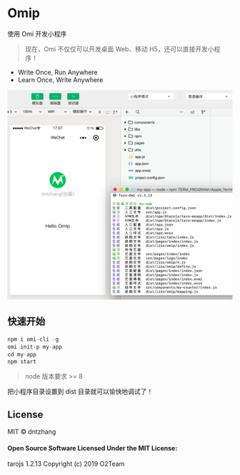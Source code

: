 # Omip

使用 Omi 开发小程序

> 现在，Omi 不仅仅可以开发桌面 Web、移动 H5，还可以直接开发小程序！

* Write Once, Run Anywhere
* Learn Once, Write Anywhere

![](../../assets/omip.png)

## 快速开始

```js
npm i omi-cli -g
omi init-p my-app
cd my-app
npm start
```
> node 版本要求 >= 8

把小程序目录设置到 dist 目录就可以愉快地调试了！

## License

MIT © dntzhang

#### Open Source Software Licensed Under the MIT License:

tarojs 1.2.13
Copyright (c) 2019 O2Team

